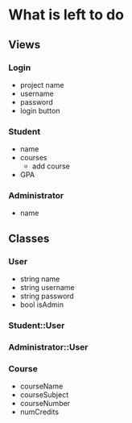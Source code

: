 # What is left to do

## Views

### Login

- project name
- username
- password
- login button

### Student

- name
- courses
  - add course
- GPA

### Administrator

- name

## Classes

### User

- string name
- string username
- string password
- bool isAdmin

### Student::User

### Administrator::User

### Course

- courseName
- courseSubject
- courseNumber
- numCredits



